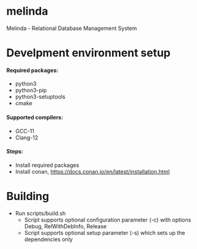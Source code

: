 # melinda
Melinda - Relational Database Management System

# Develpment environment setup
#### Required packages:
* python3
* python3-pip
* python3-setuptools
* cmake

#### Supported compilers:
* GCC-11
* Clang-12

#### Steps:
* Install required packages
* Install conan, https://docs.conan.io/en/latest/installation.html

# Building
* Run scripts/build.sh
  * Script supports optional configuration parameter (-c) with options Debug, RelWithDebInfo, Release
  * Script supports optional setup parameter (-s) which sets up the dependencies only

